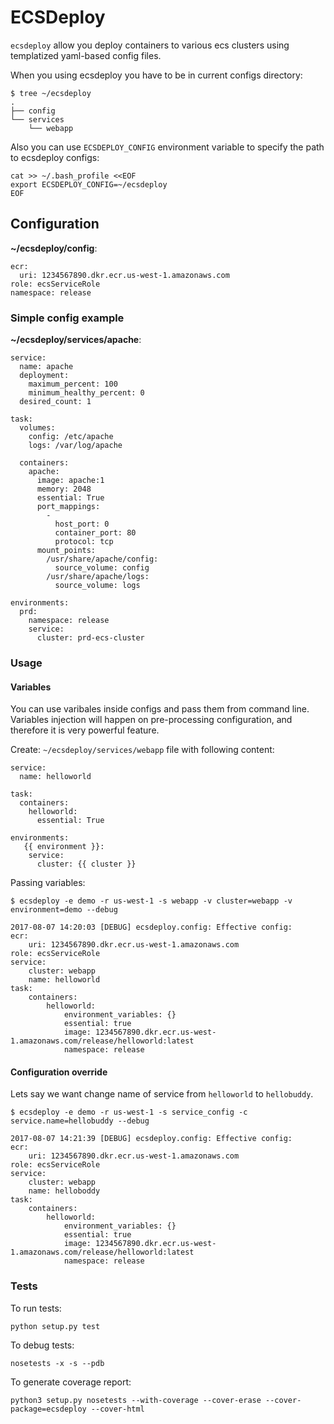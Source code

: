 # ECSDeploy

`ecsdeploy` allow you deploy containers to various ecs clusters using templatized yaml-based config files.

When you using ecsdeploy you have to be in current configs directory:
```
$ tree ~/ecsdeploy
.
├── config
└── services
    └── webapp
```

Also you can use `ECSDEPLOY_CONFIG` environment variable to specify the path to ecsdeploy configs:

```
cat >> ~/.bash_profile <<EOF
export ECSDEPLOY_CONFIG=~/ecsdeploy
EOF
```

## Configuration

**~/ecsdeploy/config**:
```
ecr:
  uri: 1234567890.dkr.ecr.us-west-1.amazonaws.com
role: ecsServiceRole
namespace: release
```

### Simple config example

**~/ecsdeploy/services/apache**:
```
service:
  name: apache
  deployment:
    maximum_percent: 100
    minimum_healthy_percent: 0
  desired_count: 1

task:
  volumes:
    config: /etc/apache
    logs: /var/log/apache

  containers:
    apache:
      image: apache:1
      memory: 2048
      essential: True
      port_mappings:
        -
          host_port: 0
          container_port: 80
          protocol: tcp
      mount_points:
        /usr/share/apache/config:
          source_volume: config
        /usr/share/apache/logs:
          source_volume: logs

environments:
  prd:
    namespace: release
    service:
      cluster: prd-ecs-cluster
```

### Usage

#### Variables
You can use varibales inside configs and pass them from command line. 
Variables injection will happen on pre-processing configuration, and therefore it is very powerful feature.

Create: `~/ecsdeploy/services/webapp` file with following content:
```
service:
  name: helloworld 

task:
  containers:
    helloworld:
      essential: True

environments:
   {{ environment }}: 
    service:
      cluster: {{ cluster }}
```

Passing variables:
```
$ ecsdeploy -e demo -r us-west-1 -s webapp -v cluster=webapp -v environment=demo --debug

2017-08-07 14:20:03 [DEBUG] ecsdeploy.config: Effective config:
ecr:
    uri: 1234567890.dkr.ecr.us-west-1.amazonaws.com
role: ecsServiceRole
service:
    cluster: webapp
    name: helloworld
task:
    containers:
        helloworld:
            environment_variables: {}
            essential: true
            image: 1234567890.dkr.ecr.us-west-1.amazonaws.com/release/helloworld:latest
            namespace: release
```

#### Configuration override

Lets say we want change name of service from `helloworld` to `hellobuddy`.

```
$ ecsdeploy -e demo -r us-west-1 -s service_config -c service.name=hellobuddy --debug

2017-08-07 14:21:39 [DEBUG] ecsdeploy.config: Effective config:
ecr:
    uri: 1234567890.dkr.ecr.us-west-1.amazonaws.com
role: ecsServiceRole
service:
    cluster: webapp
    name: helloboddy
task:
    containers:
        helloworld:
            environment_variables: {}
            essential: true
            image: 1234567890.dkr.ecr.us-west-1.amazonaws.com/release/helloworld:latest
            namespace: release
```

### Tests

To run tests:
```
python setup.py test
```

To debug tests:
```
nosetests -x -s --pdb
```

To generate coverage report:
```
python3 setup.py nosetests --with-coverage --cover-erase --cover-package=ecsdeploy --cover-html
```

